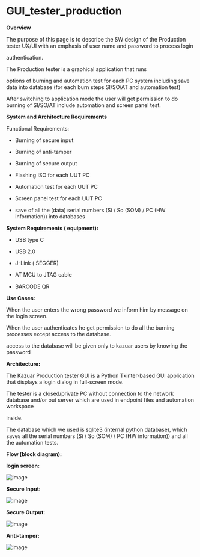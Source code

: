 # GUI_tester_production


**Overview**

The purpose of this page is to describe the SW design of the Production tester UX/UI with an emphasis of user name and password to process login 

authentication.

The Production tester is a graphical application that runs

options of burning and automation test for each PC system including save data into database (for each burn steps SI/SO/AT and automation test)

After switching to application mode the user will get permission to do burning of SI/SO/AT include automation and screen panel test.

 

**System and Architecture Requirements**

Functional Requirements:

* Burning of secure input

* Burning of anti-tamper

* Burning of secure output

* Flashing ISO for each UUT PC

* Automation test for each UUT PC

* Screen panel test for each UUT PC

* save of all the (data) serial numbers (Si / So (SOM) / PC (HW information)) into databases


**System Requirements ( equipment):**

* USB type C  

* USB 2.0

* J-Link ( SEGGER)

* AT MCU to JTAG cable

* BARCODE QR

**Use Cases:**

When the user enters the wrong password we inform him by message on the login screen.

When the user authenticates he get permission to do all the burning processes except access to the database.

access to the database will be given only to kazuar users by knowing the password

 

**Architecture:**

The Kazuar Production tester GUI is a Python Tkinter-based GUI application that displays a login dialog in full-screen mode.

The tester is a closed/private PC without connection to the network database and/or out server which are used in endpoint files and automation workspace 

inside.

The database which we used is sqlite3 (internal python database), which saves all the serial numbers (Si / So (SOM) / PC (HW information)) and all the automation tests.

 

**Flow (block diagram):**

**login screen:**

![image](https://user-images.githubusercontent.com/66781442/208664470-aa571f81-83b9-4b4d-971e-31ae156ad447.png)


**Secure Input:**

![image](https://user-images.githubusercontent.com/66781442/208664582-cbef7727-3c9d-4947-be77-8502ffa9f76b.png)


**Secure Output:**

![image](https://user-images.githubusercontent.com/66781442/208664691-88155813-9357-42ef-a4c6-b43533c79731.png)


**Anti-tamper:**

![image](https://user-images.githubusercontent.com/66781442/208664803-c27c7051-0b88-4532-bd88-240f4ef82a91.png)










